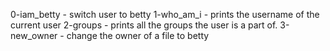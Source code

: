 0-iam_betty - switch user to betty
1-who_am_i - prints the username of the current user
2-groups - prints all the groups the user is a part of.
3-new_owner - change the owner of a file to betty
